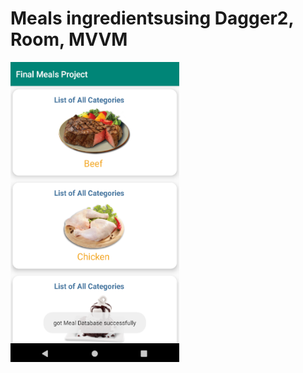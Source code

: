 # Meals ingredientsusing Dagger2, Room, MVVM


<img src="1All_Category.png" alt="All Category" width="270" height="480"/>
